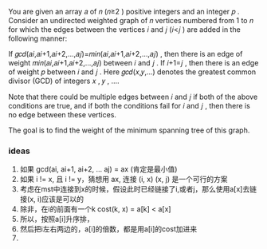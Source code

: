 You are given an array 𝑎
 of 𝑛
 (𝑛≥2
) positive integers and an integer 𝑝
. Consider an undirected weighted graph of 𝑛
 vertices numbered from 1
 to 𝑛
 for which the edges between the vertices 𝑖
 and 𝑗
 (𝑖<𝑗
) are added in the following manner:

If 𝑔𝑐𝑑(𝑎𝑖,𝑎𝑖+1,𝑎𝑖+2,…,𝑎𝑗)=𝑚𝑖𝑛(𝑎𝑖,𝑎𝑖+1,𝑎𝑖+2,…,𝑎𝑗)
, then there is an edge of weight 𝑚𝑖𝑛(𝑎𝑖,𝑎𝑖+1,𝑎𝑖+2,…,𝑎𝑗)
 between 𝑖
 and 𝑗
.
If 𝑖+1=𝑗
, then there is an edge of weight 𝑝
 between 𝑖
 and 𝑗
.
Here 𝑔𝑐𝑑(𝑥,𝑦,…)
 denotes the greatest common divisor (GCD) of integers 𝑥
, 𝑦
, ....

Note that there could be multiple edges between 𝑖
 and 𝑗
 if both of the above conditions are true, and if both the conditions fail for 𝑖
 and 𝑗
, then there is no edge between these vertices.

The goal is to find the weight of the minimum spanning tree of this graph.

### ideas
1. 如果 gcd(ai, ai+1, ai+2, ... aj) = ax (肯定是最小值)
2. 如果 i != x, 且 i != y，猜想用 ax, 连接 (i, x) (x, j) 是一个可行的方案
3. 考虑在mst中连接到x的时候，假设此时已经链接了i,或者j，那么使用a[x]去链接(x, i)应该是可以的
4. 除非，在i的前面有一个k cost(k, x) = a[k] < a[x]
5. 所以，按照a[i]升序排，
6. 然后把i左右两边的，a[i]的倍数，都是用a[i]的cost加进来
7. 